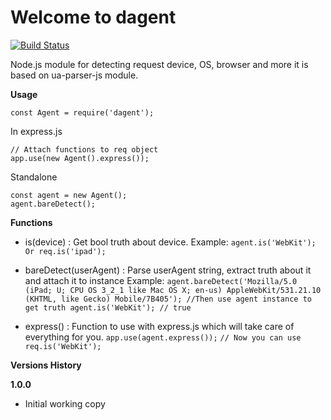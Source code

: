 Welcome to dagent
===================
[![Build Status](https://travis-ci.org/alzubaidi/dagent.svg?branch=master)](https://travis-ci.org/alzubaidi/dagent)

Node.js module for detecting request device, OS, browser and more
it is based on ua-parser-js module.

**Usage**

    const Agent = require('dagent');   

In express.js 

	// Attach functions to req object
	app.use(new Agent().express());

Standalone
		
	const agent = new Agent();
	agent.bareDetect();


**Functions**

 - is(device) : Get bool truth about device.
 Example:
 `agent.is('WebKit'); Or req.is('ipad');`
 
 - bareDetect(userAgent) : Parse userAgent string, extract truth about it and attach it to instance
 Example:
 `agent.bareDetect('Mozilla/5.0 (iPad; U; CPU OS 3_2_1 like Mac OS X; en-us) AppleWebKit/531.21.10 (KHTML, like Gecko) Mobile/7B405');
 //Then use agent instance to get truth
 agent.is('WebKit'); // true`
 
 - express() : Function to use with express.js which will take care of everything for you.
 `app.use(agent.express());` 
`// Now you can use`
`req.is('WebKit');`

**Versions History**

**1.0.0** 

 - Initial working copy